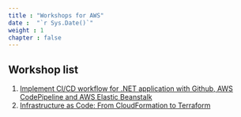 ```yaml
---
title : "Workshops for AWS"
date :  "`r Sys.Date()`" 
weight : 1 
chapter : false
---
```


## Workshop list

1. [Implement CI/CD workflow for .NET application with Github, AWS CodePipeline and AWS Elastic Beanstalk](https://weebneedweed.github.io/implement-ci-cd-dotnet-core-eb-pipeline/)
2. [Infrastructure as Code: From CloudFormation to Terraform](https://weebneedweed.github.io/ws-iac-from-cfn-to-terra)
